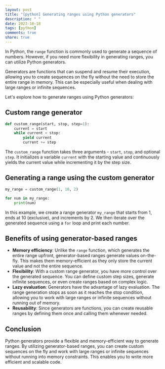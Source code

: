 ```yaml
---
layout: post
title: "[python] Generating ranges using Python generators"
description: " "
date: 2023-10-18
tags: [python]
comments: true
share: true
---
```


In Python, the `range` function is commonly used to generate a sequence of numbers. However, if you need more flexibility in generating ranges, you can utilize Python generators.

Generators are functions that can suspend and resume their execution, allowing you to create sequences on the fly without the need to store the entire range in memory. This can be especially useful when dealing with large ranges or infinite sequences.

Let's explore how to generate ranges using Python generators:

## Custom range generator

```python
def custom_range(start, stop, step=1):
    current = start
    while current < stop:
        yield current
        current += step
```

The `custom_range` function takes three arguments - `start`, `stop`, and optional `step`. It initializes a variable `current` with the starting value and continuously yields the current value while incrementing it by the step size.

## Generating a range using the custom generator

```python
my_range = custom_range(1, 10, 2)

for num in my_range:
    print(num)
```

In this example, we create a range generator `my_range` that starts from 1, ends at 10 (exclusive), and increments by 2. We then iterate over the generated sequence using a `for` loop and print each number.

## Benefits of using generator-based ranges

- **Memory efficiency**: Unlike the `range` function, which generates the entire range upfront, generator-based ranges generate values on-the-fly. This makes them memory-efficient as they only store the current value and not the entire sequence.
- **Flexibility**: With a custom range generator, you have more control over the generated sequence. You can define custom step sizes, generate infinite sequences, or even create ranges based on complex logic.
- **Lazy evaluation**: Generators have the advantage of lazy evaluation. The range generation stops as soon as it reaches the stop condition, allowing you to work with large ranges or infinite sequences without running out of memory.
- **Reusability**: Since generators are functions, you can create reusable ranges by defining them once and calling them whenever needed.

## Conclusion

Python generators provide a flexible and memory-efficient way to generate ranges. By utilizing generator-based ranges, you can create custom sequences on the fly and work with large ranges or infinite sequences without running into memory constraints. This enables you to write more efficient and scalable code.
